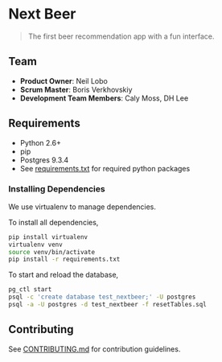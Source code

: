 # Next Beer

> The first beer recommendation app with a fun interface.

## Team

  - __Product Owner__: Neil Lobo
  - __Scrum Master__: Boris Verkhovskiy
  - __Development Team Members__: Caly Moss, DH Lee

## Requirements

  - Python 2.6+
  - pip
  - Postgres 9.3.4
  - See [requirements.txt](requirements.txt) for required python packages

### Installing Dependencies


We use virtualenv to manage dependencies.

To install all dependencies,

```sh
pip install virtualenv
virtualenv venv
source venv/bin/activate
pip install -r requirements.txt
```

To start and reload the database,

```sh
pg_ctl start
psql -c 'create database test_nextbeer;' -U postgres
psql -a -U postgres -d test_nextbeer -f resetTables.sql
```

## Contributing

See [CONTRIBUTING.md](CONTRIBUTING.md) for contribution guidelines.
